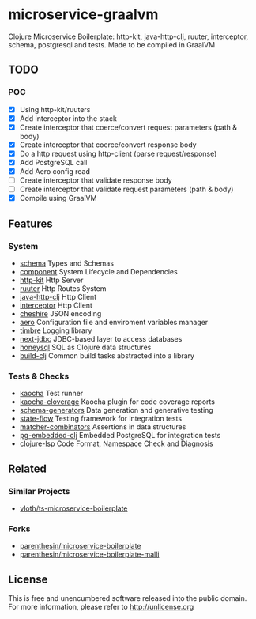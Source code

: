 # microservice-graalvm
Clojure Microservice Boilerplate: http-kit, java-http-clj, ruuter, interceptor, schema, postgresql and tests. Made to be compiled in GraalVM

## TODO

### POC

- [x] Using http-kit/ruuters
- [x] Add interceptor into the stack 
- [x] Create interceptor that coerce/convert request parameters (path & body)
- [x] Create interceptor that coerce/convert response body
- [x] Do a http request using http-client (parse request/response)
- [x] Add PostgreSQL call
- [x] Add Aero config read
- [ ] Create interceptor that validate response body
- [ ] Create interceptor that validate request parameters (path & body)
- [x] Compile using GraalVM

## Features

### System
- [schema](https://github.com/plumatic/schema) Types and Schemas
- [component](https://github.com/stuartsierra/component) System Lifecycle and Dependencies
- [http-kit](https://github.com/http-kit/http-kit) Http Server
- [ruuter](https://github.com/askonomm/ruuter) Http Routes System 
- [java-http-clj](https://github.com/schmee/java-http-clj) Http Client
- [interceptor](https://github.com/exoscale/interceptor) Http Client
- [cheshire](https://github.com/dakrone/cheshire) JSON encoding
- [aero](https://github.com/juxt/aero) Configuration file and enviroment variables manager
- [timbre](https://github.com/ptaoussanis/timbre) Logging library
- [next-jdbc](https://github.com/seancorfield/next-jdbc) JDBC-based layer to access databases
- [honeysql](https://github.com/seancorfield/honeysql) SQL as Clojure data structures
- [build-clj](https://github.com/seancorfield/build-clj) Common build tasks abstracted into a library

### Tests & Checks
- [kaocha](https://github.com/lambdaisland/kaocha) Test runner
- [kaocha-cloverage](https://github.com/lambdaisland/kaocha-cloverage) Kaocha plugin for code coverage reports
- [schema-generators](https://github.com/plumatic/schema-generators) Data generation and generative testing
- [state-flow](https://github.com/nubank/state-flow) Testing framework for integration tests
- [matcher-combinators](https://github.com/nubank/matcher-combinators) Assertions in data structures
- [pg-embedded-clj](https://github.com/Bigsy/pg-embedded-clj) Embedded PostgreSQL for integration tests
- [clojure-lsp](https://github.com/clojure-lsp/clojure-lsp/) Code Format, Namespace Check and Diagnosis

## Related

### Similar Projects
- [vloth/ts-microservice-boilerplate](https://github.com/vloth/ts-microservice-boilerplate)

### Forks
- [parenthesin/microservice-boilerplate](https://github.com/parenthesin/microservice-boilerplate)
- [parenthesin/microservice-boilerplate-malli](https://github.com/parenthesin/microservice-boilerplate-malli)

## License
This is free and unencumbered software released into the public domain.  
For more information, please refer to <http://unlicense.org>

